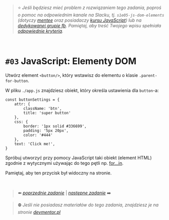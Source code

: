 
> :star: *Jeśli będziesz mieć problem z rozwiązaniem tego zadania, poproś o pomoc na odpowiednim kanale na Slacku, tj. `s1e05-js-dom-elements` (dotyczy [mentee](https://devmentor.pl/mentoring-javascript/) oraz posiadaczy [kursu JavaScript](https://devmentor.pl/p/javascript-for-beginners/)) lub na [dedykowanej grupie fb](https://www.facebook.com/groups/155234921740033). Pamiętaj, aby treść Twojego wpisu spełniała [odpowiednie kryteria](https://devmentor.pl/jak-prosic-o-pomoc/).*

&nbsp;

# `#03` JavaScript: Elementy DOM


Utwórz element `<button/>`, który wstawisz do elementu o klasie `.parent-for-button`.

W pliku `./app.js` znajdziesz obiekt, który określa ustawienia dla `button`-a:

```
const buttonSettings = {
    attr: {
        className: 'btn',
        title: 'super button'
    },
    css: {
        border: '1px solid #336699',
        padding: '5px 20px',
        color: '#444'
    },
    text: 'Click me!',
}
```

Spróbuj utworzyć przy pomocy JavaScript taki obiekt (element HTML) zgodnie z wytycznymi używając do tego pętli np. [for...in](https://developer.mozilla.org/pl/docs/Web/JavaScript/Referencje/Polecenia/for...in).

Pamiętaj, aby ten przycisk był widoczny na stronie.


&nbsp;

> :arrow_left: [*poprzednie zadanie*](./../02) | [*następne zadanie*](./../04) :arrow_right:

> :no_entry: *Jeśli nie posiadasz materiałów do tego zadania, znajdziesz je na stronie [devmentor.pl](https://devmentor.pl/p/js-basics/)*
